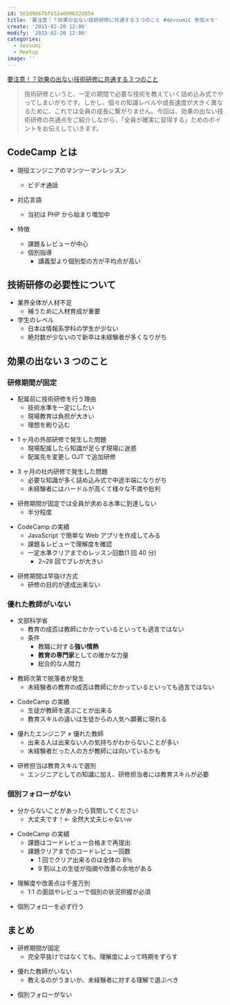 ```yaml
---
id: 563d9b67bf652a600632d054
title: '要注意！？効果の出ない技術研修に共通する３つのこと #devsumiC 参加メモ'
create: '2015-02-20 12:06'
modify: '2015-02-20 12:06'
categories:
  - devsumi
  - Meetup
image: ''
---
```


[要注意！？効果の出ない技術研修に共通する３つのこと](http://event.shoeisha.jp/devsumi/20150219/session/691/)

> 技術研修というと、一定の期間で必要な技術を教えていく詰め込み式でやってしまいがちです。しかし、個々の知識レベルや成長速度が大きく異なるために、これでは全員の成長に繋がりません。今回は、効果の出ない技術研修の共通点をご紹介しながら、「全員が確実に習得する」ためのポイントをお伝えしていきます。

<!-- more -->

## CodeCamp とは

- 現役エンジニアのマンツーマンレッスン

  - ビデオ通話

- 対応言語

  - 当初は PHP から始まり増加中

- 特徴
  - 課題＆レビューが中心
  - 個別指導
    - 講義型より個別型の方が平均点が高い

## 技術研修の必要性について

- 業界全体が人材不足
  - 補うために人材育成が重要
- 学生のレベル
  - 日本は情報系学科の学生が少ない
  - 絶対数が少ないので新卒は未経験者が多くなりがち

## 効果の出ない 3 つのこと

### 研修期間が固定

- 配属前に技術研修を行う理由
  - 技術水準を一定にしたい
  - 現場教育は負担が大きい
  - 理想を刷り込む

* 1 ヶ月の外部研修で発生した問題
  - 現場配属したら知識が足らず現場に迷惑
  - 配属先を変更し OJT で追加研修

- 3 ヶ月の社内研修で発生した問題
  - 必要な知識が多く詰め込み式で中途半端になりがち
  - 未経験者にはハードルが高くて様々な不満や批判

* 研修期間が固定では全員が求める水準に到達しない
  - 半分程度

- CodeCamp の実績
  - JavaScript で簡単な Web アプリを作成してみる
  - 課題＆レビューで理解度を確認
  - 一定水準クリアまでのレッスン回数(1 回 40 分)
    - 2~28 回でブレが大きい

* 研修期間は早抜け方式
  - 研修の目的が達成出来ない

### 優れた教師がいない

- 文部科学省
  - 教育の成否は教師にかかっているといっても過言ではない
  - 条件
    - 教職に対する**強い情熱**
    - **教育の専門家**としての確かな力量
    - 総合的な人間力

* 教師次第で脱落者が発生
  - 未経験者の教育の成否は教師にかかっているといっても過言ではない

- CodeCamp の実績
  - 生徒が教師を選ぶことが出来る
  - 教育スキルの違いは生徒からの人気へ顕著に現れる

* 優れたエンジニア ≠ 優れた教師
  - 出来る人は出来ない人の気持ちがわからないことが多い
  - 未経験者だった人の方が教師には向いているかも

- 研修担当は教育スキルで選別
  - エンジニアとしての知識に加え、研修担当者には教育スキルが必要

### 個別フォローがない

- 分からないことがあったら質問してください
  - 大丈夫です！← 全然大丈夫じゃないｗ

* CodeCamp の実績
  - 課題はコードレビュー合格まで再提出
  - 課題クリアまでのコードレビュー回数
    - 1 回でクリア出来るのは全体の 8％
    - 9 割以上の生徒が指摘や改善の余地がある

- 理解度や改善点は千差万別
  - 1:1 の面談やレビューで個別の状況把握が必須

* 個別フォローを必ず行う

## まとめ

- 研修期間が固定
  - 完全早抜けではなくても、理解度によって時期をずらす

* 優れた教師がいない
  - 教えるのがうまいか、未経験者に対する理解で選ぶべき

- 個別フォローがない
